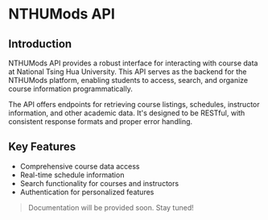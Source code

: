 # NTHUMods API

## Introduction

NTHUMods API provides a robust interface for interacting with course data at National Tsing Hua University. This API serves as the backend for the NTHUMods platform, enabling students to access, search, and organize course information programmatically.

The API offers endpoints for retrieving course listings, schedules, instructor information, and other academic data. It's designed to be RESTful, with consistent response formats and proper error handling.

## Key Features

- Comprehensive course data access
- Real-time schedule information
- Search functionality for courses and instructors
- Authentication for personalized features

> Documentation will be provided soon. Stay tuned!

